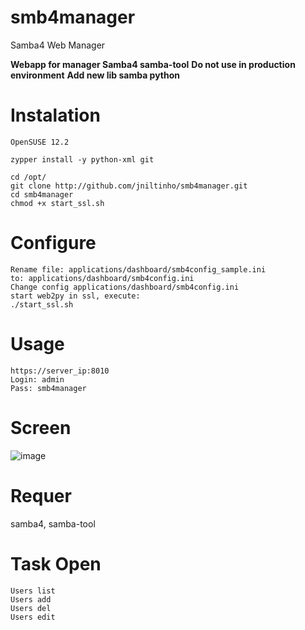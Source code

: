 smb4manager
===========

Samba4 Web Manager

**Webapp for manager Samba4 samba-tool**
**Do not use in production environment**
**Add new lib samba python**

Instalation
====
    OpenSUSE 12.2

    zypper install -y python-xml git

    cd /opt/
    git clone http://github.com/jniltinho/smb4manager.git
    cd smb4manager
    chmod +x start_ssl.sh


Configure
====
    Rename file: applications/dashboard/smb4config_sample.ini
    to: applications/dashboard/smb4config.ini
    Change config applications/dashboard/smb4config.ini
    start web2py in ssl, execute:
    ./start_ssl.sh


Usage
====
    https://server_ip:8010
    Login: admin
    Pass: smb4manager


Screen
====

![image](https://raw.github.com/jniltinho/smb4manager/master/screens/smb4manager.png)


Requer
====
samba4, samba-tool


Task Open
====
    Users list
    Users add
    Users del
    Users edit
